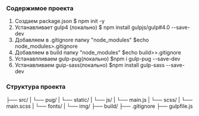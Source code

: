 ### Содержимое проекта
1. Создаем package.json                 $ npm init -y
2. Устанавливает gulp4 (локально)       $ npm install gulpjs/gulp#4.0 --save-dev
3. Добавляем в .gitignore папку "node_modules" $echo node_modules>.gitignore
4. Добавляем в build папку "node_modules" $echo build>>.gitignore
5. Устанавлливаем gulp-pug(локально)    $npm i gulp-pug --save-dev
6. Устанавливаем guip-sass(локально)    $npm install gulp-sass --save-dev





### Структура проекта
├── src/
|   └── pug/
|   └── static/
|       └── js/
|           └── main.js
|       └── scss/
|          	└── main.scss
|       └── fonts/
|       └── img/
├── build/
├── .gitignore
├── gulpfile.js
 
